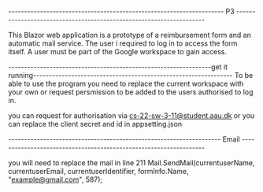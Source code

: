 -------------------------------------------------------------------- P3 --------------------------------------------------------------------
 
This Blazor web application is a prototype of a reimbursement form and an automatic mail service. The user i required to log in to access 
the form itself. A user must be part of the Google workspace to gain access.



----------------------------------------------------------------get it running---------------------------------------------------------------
To be able to use the program you need to replace the current workspace with your own or request persmission to be added to the users
authorised to log in.

you can request for authorisation via cs-22-sw-3-11@student.aau.dk
or you can replace the client secret and id in appsetting.json

------------------------------------------------------------------- Email ------------------------------------------------------------------

you will need to replace the mail in line 211
Mail.SendMail(currentuserName, currentuserEmail, currentuserIdentifier, formInfo.Name, "example@gmail.com", 587);



